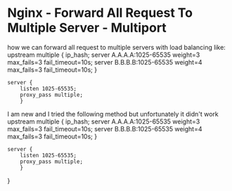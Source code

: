 
# Nginx - Forward All Request To Multiple Server - Multiport

how we can forward all request to multiple servers with load balancing like:
    upstream multiple {
        ip_hash;
        server A.A.A.A:1025-65535 weight=3 max_fails=3 fail_timeout=10s;
        server B.B.B.B:1025-65535 weight=4 max_fails=3 fail_timeout=10s;
    }

    server {
        listen 1025-65535;
        proxy_pass multiple;
        }

I am new and I tried the following method but unfortunately it didn't work
    upstream multiple {
        ip_hash;
        server A.A.A.A:1025-65535 weight=3 max_fails=3 fail_timeout=10s;
        server B.B.B.B:1025-65535 weight=4 max_fails=3 fail_timeout=10s;
    }

    server {
        listen 1025-65535;
        proxy_pass multiple;
        }
}


        